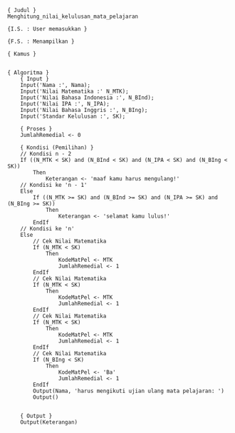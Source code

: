     { Judul }
    Menghitung_nilai_kelulusan_mata_pelajaran

    {I.S. : User memasukkan }
    
	{F.S. : Menampilkan }

    { Kamus }
        

    { Algoritma }
        { Input }
        Input('Nama :', Nama);
        Input('Nilai Matematika :' N_MTK);
        Input('Nilai Bahasa Indonesia :', N_BInd);
        Input('Nilai IPA :', N_IPA);
        Input('Nilai Bahasa Inggris :', N_BIng);
        Input('Standar Kelulusan :', SK);
        
        { Proses }
        JumlahRemedial <- 0

        { Kondisi (Pemilihan) }
        // Kondisi n - 2
        If ((N_MTK < SK) and (N_BInd < SK) and (N_IPA < SK) and (N_BIng < SK))
            Then
                Keterangan <- 'maaf kamu harus mengulang!'
        // Kondisi ke 'n - 1'
        Else
            If ((N_MTK >= SK) and (N_BInd >= SK) and (N_IPA >= SK) and (N_BIng >= SK))
                Then
                    Keterangan <- 'selamat kamu lulus!'
            EndIf
        // Kondisi ke 'n'
        Else
            // Cek Nilai Matematika
            If (N_MTK < SK)
                Then
                    KodeMatPel <- MTK
                    JumlahRemedial <- 1
            EndIf
            // Cek Nilai Matematika
            If (N_MTK < SK)
                Then
                    KodeMatPel <- MTK
                    JumlahRemedial <- 1
            EndIf
            // Cek Nilai Matematika
            If (N_MTK < SK)
                Then
                    KodeMatPel <- MTK
                    JumlahRemedial <- 1
            EndIf
            // Cek Nilai Matematika
            If (N_BIng < SK)
                Then
                    KodeMatPel <- 'Ba'
                    JumlahRemedial <- 1
            EndIf
            Output(Nama, 'harus mengikuti ujian ulang mata pelajaran: ')
            Output()


        { Output }
        Output(Keterangan)